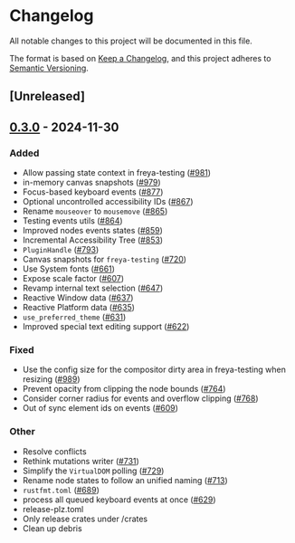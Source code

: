 # Changelog

All notable changes to this project will be documented in this file.

The format is based on [Keep a Changelog](https://keepachangelog.com/en/1.0.0/),
and this project adheres to [Semantic Versioning](https://semver.org/spec/v2.0.0.html).

## [Unreleased]

## [0.3.0](https://github.com/RobertasJ/freya/compare/freya-testing-v0.2.1...freya-testing-v0.3.0) - 2024-11-30

### Added

- Allow passing state context in freya-testing ([#981](https://github.com/RobertasJ/freya/pull/981))
- in-memory canvas snapshots ([#979](https://github.com/RobertasJ/freya/pull/979))
- Focus-based keyboard events ([#877](https://github.com/RobertasJ/freya/pull/877))
- Optional uncontrolled accessibility IDs ([#867](https://github.com/RobertasJ/freya/pull/867))
- Rename `mouseover` to `mousemove` ([#865](https://github.com/RobertasJ/freya/pull/865))
- Testing events utils ([#864](https://github.com/RobertasJ/freya/pull/864))
- Improved nodes events states ([#859](https://github.com/RobertasJ/freya/pull/859))
- Incremental Accessibility Tree ([#853](https://github.com/RobertasJ/freya/pull/853))
- `PluginHandle` ([#793](https://github.com/RobertasJ/freya/pull/793))
- Canvas snapshots for `freya-testing` ([#720](https://github.com/RobertasJ/freya/pull/720))
- Use System fonts ([#661](https://github.com/RobertasJ/freya/pull/661))
- Expose scale factor ([#607](https://github.com/RobertasJ/freya/pull/607))
- Revamp internal text selection ([#647](https://github.com/RobertasJ/freya/pull/647))
- Reactive Window data ([#637](https://github.com/RobertasJ/freya/pull/637))
- Reactive Platform data ([#635](https://github.com/RobertasJ/freya/pull/635))
- `use_preferred_theme` ([#631](https://github.com/RobertasJ/freya/pull/631))
- Improved special text editing support ([#622](https://github.com/RobertasJ/freya/pull/622))

### Fixed

- Use the config size for the compositor dirty area in freya-testing when resizing ([#989](https://github.com/RobertasJ/freya/pull/989))
- Prevent opacity from clipping the node bounds ([#764](https://github.com/RobertasJ/freya/pull/764))
- Consider corner radius for events and overflow clipping ([#768](https://github.com/RobertasJ/freya/pull/768))
- Out of sync element ids on events ([#609](https://github.com/RobertasJ/freya/pull/609))

### Other

- Resolve conflicts
- Rethink mutations writer ([#731](https://github.com/RobertasJ/freya/pull/731))
- Simplify the `VirtualDOM` polling ([#729](https://github.com/RobertasJ/freya/pull/729))
- Rename node states to follow an unified naming ([#713](https://github.com/RobertasJ/freya/pull/713))
- `rustfmt.toml` ([#689](https://github.com/RobertasJ/freya/pull/689))
- process all queued keyboard events at once ([#629](https://github.com/RobertasJ/freya/pull/629))
- release-plz.toml
- Only release crates under /crates
- Clean up debris
